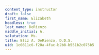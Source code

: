 ```yaml
---
content_type: instructor
draft: false
first_name: Elizabeth
headless: true
last_name: DeRienzo
middle_initial: A.
salutation: Ms.
title: Eliz A. DeRienzo, D.D.S.
uid: 1c0811c6-f20a-4fac-b2b8-b551b2c075b5
---
```

